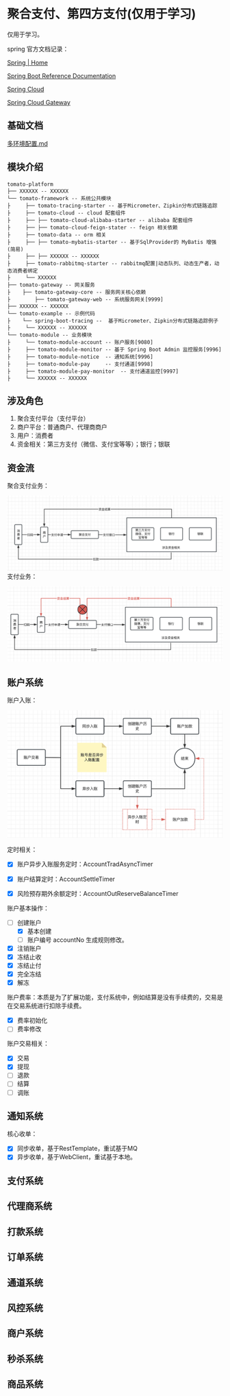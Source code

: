 # 聚合支付、第四方支付(仅用于学习)

仅用于学习。

spring 官方文档记录：

[Spring | Home](https://spring.io/)

[Spring Boot Reference Documentation](https://docs.spring.io/spring-boot/docs/current/reference/htmlsingle/)

[Spring Cloud](https://docs.spring.io/spring-cloud/docs/current/reference/htmlsingle/)

[Spring Cloud Gateway](https://docs.spring.io/spring-cloud-gateway/docs/current/reference/html/)

## 基础文档
[多环境配置.md](doc%2F%E5%A4%9A%E7%8E%AF%E5%A2%83%E9%85%8D%E7%BD%AE.md)


## 模块介绍

```text
tomato-platform
├── XXXXXX -- XXXXXX
└── tomato-framework -- 系统公共模块
├     ├── tomato-tracing-starter -- 基于Micrometer、Zipkin分布式链路追踪
├     ├── tomato-cloud -- cloud 配套组件
├     ├── ├── tomato-cloud-alibaba-starter -- alibaba 配套组件
├     ├── ├── tomato-cloud-feign-stater -- feign 相关依赖
├     ├── tomato-data -- orm 相关
├     ├── ├── tomato-mybatis-starter -- 基于SqlProvider的 MyBatis 增强(简易)
├     ├── ├── XXXXXX -- XXXXXX
├     ├── tomato-rabbitmq-starter -- rabbitmq配置|动态队列、动态生产者，动态消费者绑定
├     └── XXXXXX
├── tomato-gateway -- 网关服务
├    ├── tomato-gateway-core -- 服务网关核心依赖
├		 ├── tomato-gateway-web -- 系统服务网关[9999]
├── XXXXXX -- XXXXXX
└── tomato-example -- 示例代码
├    └── spring-boot-tracing --  基于Micrometer、Zipkin分布式链路追踪例子
├     └── XXXXXX -- XXXXXX
└── tomato-module -- 业务模块
├     └── tomato-module-account -- 账户服务[9080]
├     ├── tomato-module-monitor -- 基于 Spring Boot Admin 监控服务[9996]
├     ├── tomato-module-notice  -- 通知系统[9996]
├     ├── tomato-module-pay     -- 支付通道[9998]
├     ├── tomato-module-pay-monitor  -- 支付通道监控[9997]
├     └── XXXXXX -- XXXXXX
```

## 涉及角色

1. 聚合支付平台（支付平台）
2. 商户平台：普通商户、代理商商户
3. 用户：消费者
4. 资金相关：第三方支付（微信、支付宝等等）；银行；银联

## 资金流

聚合支付业务：

![消费.png](doc%2Fimage%2F%E6%B6%88%E8%B4%B9.png)
支付业务：

![资金流2.png](doc%2Fimage%2F%E8%B5%84%E9%87%91%E6%B5%812.png)

## 账户系统

账户入账：

![trade.png](doc%2Fimage%2Ftrade.png)




定时相关：

- [x] 账户异步入账服务定时：AccountTradAsyncTimer

- [x] 账户结算定时：AccountSettleTimer
- [x] 风险预存期外余额定时：AccountOutReserveBalanceTimer

账户基本操作：

- [ ] 创建账户
  - [x] 基本创建
  - [ ] 账户编号 accountNo 生成规则修改。
- [x] 注销账户
- [x] 冻结止收
- [x] 冻结止付
- [x] 完全冻结
- [x] 解冻

账户费率：本质是为了扩展功能，支付系统中，例如结算是没有手续费的，交易是在交易系统进行扣除手续费。

- [x] 费率初始化
- [ ] 费率修改

账户交易相关：

- [x] 交易
- [x] 提现
- [ ] 退款
- [ ] 结算
- [ ] 调账

## 通知系统

核心收单：

- [x] 同步收单，基于RestTemplate，重试基于MQ
- [x] 异步收单，基于WebClient，重试基于本地。

## 支付系统
## 代理商系统
## 打款系统
## 订单系统
## 通道系统
## 风控系统
## 商户系统
## 秒杀系统
## 商品系统